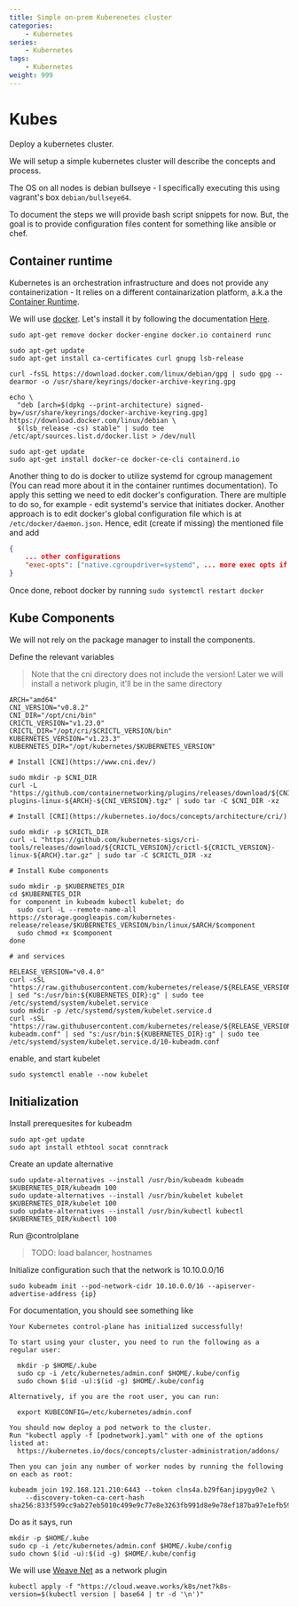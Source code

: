 ```yaml
---
title: Simple on-prem Kuberenetes cluster 
categories:
    - Kubernetes
series:
    - Kubernetes
tags:
    - Kubernetes
weight: 999
---
```


# Kubes

Deploy a kubernetes cluster.

We will setup a simple kubernetes cluster will describe the concepts and process.

The OS on all nodes is debian bullseye - I specifically executing this using vagrant's box ```debian/bullseye64```.

To document the steps we will provide bash script snippets for now. But, the goal is to provide configuration files content for something like ansible or chef.

## Container runtime

Kubernetes is an orchestration infrastructure and does not provide any containerization - It relies on a different containarization platform, a.k.a the [Container Runtime](https://kubernetes.io/docs/setup/production-environment/container-runtimes/).

We will use [docker](https://www.docker.com/). Let's install it by following the documentation [Here](https://docs.docker.com/engine/install/debian/).

```
sudo apt-get remove docker docker-engine docker.io containerd runc

sudo apt-get update
sudo apt-get install ca-certificates curl gnupg lsb-release

curl -fsSL https://download.docker.com/linux/debian/gpg | sudo gpg --dearmor -o /usr/share/keyrings/docker-archive-keyring.gpg

echo \
  "deb [arch=$(dpkg --print-architecture) signed-by=/usr/share/keyrings/docker-archive-keyring.gpg] https://download.docker.com/linux/debian \
  $(lsb_release -cs) stable" | sudo tee /etc/apt/sources.list.d/docker.list > /dev/null

sudo apt-get update
sudo apt-get install docker-ce docker-ce-cli containerd.io
```

Another thing to do is docker to utilize systemd for cgroup management (You can read more about it in the container runtimes documentation). To apply this setting we need to edit docker's configuration. There are multiple to do so, for example - edit systemd's service that initiates docker. Another approach is to edit docker's global configuration file which is at ```/etc/docker/daemon.json```. Hence, edit (create if missing) the mentioned file and add

```json
{
    ... other configurations
    "exec-opts": ["native.cgroupdriver=systemd", ... more exec opts if exists]
}
```

Once done, reboot docker by running ```sudo systemctl restart docker```

## Kube Components

We will not rely on the package manager to install the components.

Define the relevant variables

> Note that the cni directory does not include the version! Later we will install a network plugin, it'll be in the same directory

```
ARCH="amd64"
CNI_VERSION="v0.8.2"
CNI_DIR="/opt/cni/bin"
CRICTL_VERSION="v1.23.0"
CRICTL_DIR="/opt/cri/$CRICTL_VERSION/bin"
KUBERNETES_VERSION="v1.23.3"
KUBERNETES_DIR="/opt/kubernetes/$KUBERNETES_VERSION"

# Install [CNI](https://www.cni.dev/)

sudo mkdir -p $CNI_DIR
curl -L "https://github.com/containernetworking/plugins/releases/download/${CNI_VERSION}/cni-plugins-linux-${ARCH}-${CNI_VERSION}.tgz" | sudo tar -C $CNI_DIR -xz

# Install [CRI](https://kubernetes.io/docs/concepts/architecture/cri/)

sudo mkdir -p $CRICTL_DIR
curl -L "https://github.com/kubernetes-sigs/cri-tools/releases/download/${CRICTL_VERSION}/crictl-${CRICTL_VERSION}-linux-${ARCH}.tar.gz" | sudo tar -C $CRICTL_DIR -xz

# Install Kube components

sudo mkdir -p $KUBERNETES_DIR
cd $KUBERNETES_DIR
for component in kubeadm kubectl kubelet; do
  sudo curl -L --remote-name-all https://storage.googleapis.com/kubernetes-release/release/$KUBERNETES_VERSION/bin/linux/$ARCH/$component
  sudo chmod +x $component
done

# and services

RELEASE_VERSION="v0.4.0"
curl -sSL "https://raw.githubusercontent.com/kubernetes/release/${RELEASE_VERSION}/cmd/kubepkg/templates/latest/deb/kubelet/lib/systemd/system/kubelet.service" | sed "s:/usr/bin:${KUBERNETES_DIR}:g" | sudo tee /etc/systemd/system/kubelet.service
sudo mkdir -p /etc/systemd/system/kubelet.service.d
curl -sSL "https://raw.githubusercontent.com/kubernetes/release/${RELEASE_VERSION}/cmd/kubepkg/templates/latest/deb/kubeadm/10-kubeadm.conf" | sed "s:/usr/bin:${KUBERNETES_DIR}:g" | sudo tee /etc/systemd/system/kubelet.service.d/10-kubeadm.conf
```

enable, and start kubelet

```
sudo systemctl enable --now kubelet
```

## Initialization

Install prerequesites for kubeadm

```
sudo apt-get update 
sudo apt install ethtool socat conntrack
```

Create an update alternative

```
sudo update-alternatives --install /usr/bin/kubeadm kubeadm $KUBERNETES_DIR/kubeadm 100
sudo update-alternatives --install /usr/bin/kubelet kubelet $KUBERNETES_DIR/kubelet 100
sudo update-alternatives --install /usr/bin/kubectl kubectl $KUBERNETES_DIR/kubectl 100
```

Run @controlplane

> TODO: load balancer, hostnames

Initialize configuration such that the network is 10.10.0.0/16

```
sudo kubeadm init --pod-network-cidr 10.10.0.0/16 --apiserver-advertise-address {ip}
```

For documentation, you should see something like

```
Your Kubernetes control-plane has initialized successfully!

To start using your cluster, you need to run the following as a regular user:

  mkdir -p $HOME/.kube
  sudo cp -i /etc/kubernetes/admin.conf $HOME/.kube/config
  sudo chown $(id -u):$(id -g) $HOME/.kube/config

Alternatively, if you are the root user, you can run:

  export KUBECONFIG=/etc/kubernetes/admin.conf

You should now deploy a pod network to the cluster.
Run "kubectl apply -f [podnetwork].yaml" with one of the options listed at:
  https://kubernetes.io/docs/concepts/cluster-administration/addons/

Then you can join any number of worker nodes by running the following on each as root:

kubeadm join 192.168.121.210:6443 --token clns4a.b29f6anjipygy0e2 \
	--discovery-token-ca-cert-hash sha256:833f599cc9ab27eb5010c499e9c77e8e3263fb991d8e9e78ef187ba97e1efb59
```

Do as it says, run

```
mkdir -p $HOME/.kube
sudo cp -i /etc/kubernetes/admin.conf $HOME/.kube/config
sudo chown $(id -u):$(id -g) $HOME/.kube/config
```

We will use [Weave Net](https://kubernetes.io/docs/tasks/administer-cluster/network-policy-provider/weave-network-policy/) as a network plugin

```
kubectl apply -f "https://cloud.weave.works/k8s/net?k8s-version=$(kubectl version | base64 | tr -d '\n')"
```
